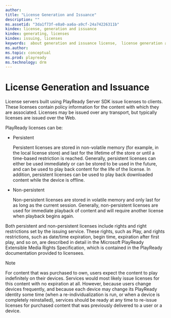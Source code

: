 ```yaml
---
author: 
title: "License Generation and Issuance"
description: ""
ms.assetid: "3da1f73f-e8a0-aa6a-a9cf-24a74226311b"
kindex: license, generation and issuance
kindex: generating, licenses
kindex: issuing, licenses
keywords:  about generation and issuance license,  license generation and issuance about
ms.author: 
ms.topic: conceptual
ms.prod: playready
ms.technology: drm
---
```



# License Generation and Issuance
   
  
License servers built using PlayReady Server SDK issue licenses to clients. These licenses contain policy information for the content with which they are associated. Licenses may be issued over any transport, but typically licenses are issued over the Web.  
   
  
PlayReady licenses can be:  
 
   *  Persistent

      Persistent licenses are stored in non-volatile memory (for example, in the local license store) and last for the lifetime of the store or until a time-based restriction is reached. Generally, persistent licenses can either be used immediately or can be stored to be used in the future, and can be used to play back content for the life of the license. In addition, persistent licenses can be used to play back downloaded content while the device is offline.
  
   *  Non-persistent

      Non-persistent licenses are stored in volatile memory and only last for as long as the current session. Generally, non-persistent licenses are used for immediate playback of content and will require another license when playback begins again.  

   
  
Both persistent and non-persistent licenses include rights and right restrictions set by the issuing service. These rights, such as Play, and rights restrictions, such as date/time expiration, begin time, expiration after first play, and so on, are described in detail in the Microsoft PlayReady Extensible Media Rights Specification, which is contained in the PlayReady documentation provided to licensees.   

> [!NOTE]   
> For content that was purchased to own, users expect the content to play indefinitely on their devices. Services would most likely issue licenses for this content with no expiration at all. However, because users change devices frequently, and because each device may change its PlayReady identity some time (when a re-individualization is run, or when a device is completely reinstalled), services should be ready at any time to re-issue licenses for purchased content that was previously delivered to a user or a device.  
 
